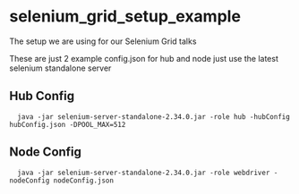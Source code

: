 selenium_grid_setup_example
===========================

The setup we are using for our Selenium Grid talks

These are just 2 example config.json for hub and node just use the latest selenium standalone server 


## Hub Config
```
  java -jar selenium-server-standalone-2.34.0.jar -role hub -hubConfig hubConfig.json -DPOOL_MAX=512
```

## Node Config

```
  java -jar selenium-server-standalone-2.34.0.jar -role webdriver -nodeConfig nodeConfig.json 
```
